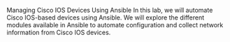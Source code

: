 Managing Cisco IOS Devices Using Ansible
In this lab, we will automate Cisco IOS-based devices using Ansible. We will explore the 
different modules available in Ansible to automate configuration and
collect network information from Cisco IOS devices.